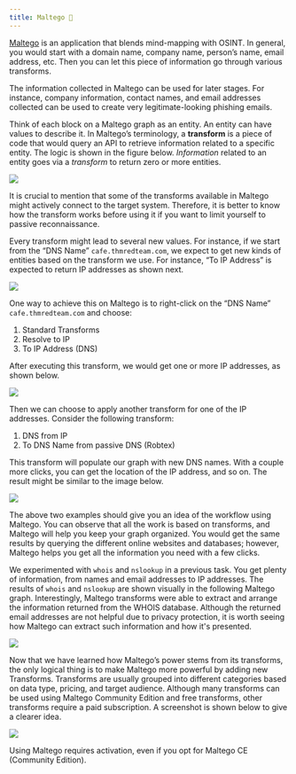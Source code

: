 ```yaml
---
title: Maltego 🦔
---
```

[Maltego](https://www.maltego.com/) is an application that blends mind-mapping with OSINT. In general, you would start with a domain name, company name, person’s name, email address, etc. Then you can let this piece of information go through various transforms.  

The information collected in Maltego can be used for later stages. For instance, company information, contact names, and email addresses collected can be used to create very legitimate-looking phishing emails.

Think of each block on a Maltego graph as an entity. An entity can have values to describe it. In Maltego’s terminology, a **transform** is a piece of code that would query an API to retrieve information related to a specific entity. The logic is shown in the figure below. _Information_ related to an entity goes via a _transform_ to return zero or more entities.

![](Pasted%20image%2020240126105838.png)

It is crucial to mention that some of the transforms available in Maltego might actively connect to the target system. Therefore, it is better to know how the transform works before using it if you want to limit yourself to passive reconnaissance.

Every transform might lead to several new values. For instance, if we start from the “DNS Name” `cafe.thmredteam.com`, we expect to get new kinds of entities based on the transform we use. For instance, “To IP Address” is expected to return IP addresses as shown next.

![](Pasted%20image%2020240126105855.png)

One way to achieve this on Maltego is to right-click on the “DNS Name” `cafe.thmredteam.com` and choose:

1. Standard Transforms
2. Resolve to IP
3. To IP Address (DNS)

After executing this transform, we would get one or more IP addresses, as shown below.

![](Pasted%20image%2020240126105910.png)

Then we can choose to apply another transform for one of the IP addresses. Consider the following transform:

1. DNS from IP
2. To DNS Name from passive DNS (Robtex)

This transform will populate our graph with new DNS names. With a couple more clicks, you can get the location of the IP address, and so on. The result might be similar to the image below.

![](Pasted%20image%2020240126105932.png)

The above two examples should give you an idea of the workflow using Maltego. You can observe that all the work is based on transforms, and Maltego will help you keep your graph organized. You would get the same results by querying the different online websites and databases; however, Maltego helps you get all the information you need with a few clicks.

We experimented with `whois` and `nslookup` in a previous task. You get plenty of information, from names and email addresses to IP addresses. The results of `whois` and `nslookup` are shown visually in the following Maltego graph. Interestingly, Maltego transforms were able to extract and arrange the information returned from the WHOIS database. Although the returned email addresses are not helpful due to privacy protection, it is worth seeing how Maltego can extract such information and how it's presented.

![](Pasted%20image%2020240126105950.png)

Now that we have learned how Maltego’s power stems from its transforms, the only logical thing is to make Maltego more powerful by adding new Transforms. Transforms are usually grouped into different categories based on data type, pricing, and target audience. Although many transforms can be used using Maltego Community Edition and free transforms, other transforms require a paid subscription. A screenshot is shown below to give a clearer idea.

![](Pasted%20image%2020240126110009.png)

Using Maltego requires activation, even if you opt for Maltego CE (Community Edition).